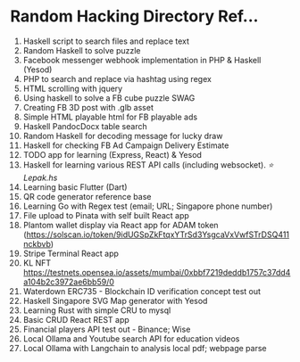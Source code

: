 # Random Hacking Directory Ref...

1. Haskell script to search files and replace text
2. Random Haskell to solve puzzle
3. Facebook messenger webhook implementation in PHP & Haskell (Yesod)
4. PHP to search and replace via hashtag using regex 
5. HTML scrolling with jquery
6. Using haskell to solve a FB cube puzzle SWAG
7. Creating FB 3D post with .glb asset
8. Simple HTML playable html for FB playable ads
9. Haskell PandocDocx table search
10. Random Haskell for decoding message for lucky draw
11. Haskell for checking FB Ad Campaign Delivery Estimate
12. TODO app for learning (Express, React) & Yesod
13. Haskell for learning various REST API calls (including websocket). _⭐️ Lepak.hs_
14. Learning basic Flutter (Dart)
15. QR code generator reference base
16. Learning Go with Regex test (email; URL; Singapore phone number)
17. File upload to Pinata with self built React app
18. Plantom wallet display via React app for ADAM token (https://solscan.io/token/9idUGSpZkFtqxYTrSd3YsgcaVxVwfSTrDSQ411nckbvb)
19. Stripe Terminal React app
20. KL NFT https://testnets.opensea.io/assets/mumbai/0xbbf7219deddb1757c37dd4a104b2c3972ae6bb59/0
21. Waterdown ERC735 - Blockchain ID verification concept test out
22. Haskell Singapore SVG Map generator with Yesod
23. Learning Rust with simple CRU to mysql
24. Basic CRUD React REST app
25. Financial players API test out - Binance; Wise
26. Local Ollama and Youtube search API for education videos
27. Local Ollama with Langchain to analysis local pdf; webpage parse
